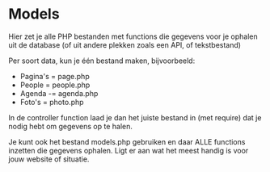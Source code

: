 # Models

Hier zet je alle PHP bestanden met functions die gegevens voor je ophalen uit de database (of uit andere plekken zoals een API, of tekstbestand)

Per soort data, kun je één bestand maken, bijvoorbeeld:
- Pagina's  = page.php
- People = people.php
- Agenda -= agenda.php 
- Foto's = photo.php

In de controller function laad je dan het juiste bestand in (met require) dat je nodig hebt om gegevens op te halen.

Je kunt ook het bestand models.php gebruiken en daar ALLE functions inzetten die gegevens ophalen. 
Ligt er aan wat het meest handig is voor jouw website of situatie.
